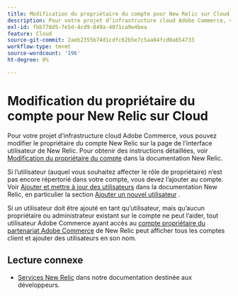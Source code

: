 ```yaml
---
title: Modification du propriétaire du compte pour New Relic sur Cloud
description: Pour votre projet d’infrastructure cloud Adobe Commerce, vous pouvez modifier le propriétaire du compte New Relic sur la page de l’interface utilisateur de New Relic. Pour obtenir des instructions détaillées, voir [Modification du propriétaire du compte](https://docs.newrelic.com/docs/accounts/accounts/roles-permissions/change-account-owner) dans la documentation New Relic.
exl-id: fbb778d5-7e5d-4cd9-849a-4071ca9e4bea
feature: Cloud
source-git-commit: 2aeb2355b74d1cdfc62b5e7c5aa04fcd0a654733
workflow-type: tm+mt
source-wordcount: '196'
ht-degree: 0%

---
```


# Modification du propriétaire du compte pour New Relic sur Cloud

Pour votre projet d’infrastructure cloud Adobe Commerce, vous pouvez modifier le propriétaire du compte New Relic sur la page de l’interface utilisateur de New Relic. Pour obtenir des instructions détaillées, voir [Modification du propriétaire du compte](https://docs.newrelic.com/docs/accounts/accounts/roles-permissions/change-account-owner) dans la documentation New Relic.

Si l’utilisateur (auquel vous souhaitez affecter le rôle de propriétaire) n’est pas encore répertorié dans votre compte, vous devez l’ajouter au compte. Voir [Ajouter et mettre à jour des utilisateurs](https://docs.newrelic.com/docs/accounts/accounts/roles-permissions/add-update-users) dans la documentation New Relic, en particulier la section [Ajouter un nouvel utilisateur](https://docs.newrelic.com/docs/accounts/accounts/roles-permissions/add-update-users#adding_users) .

Si un utilisateur doit être ajouté en tant qu’utilisateur, mais qu’aucun propriétaire ou administrateur existant sur le compte ne peut l’aider, tout utilisateur Adobe Commerce ayant accès au [compte propriétaire du partenariat Adobe Commerce](https://account.newrelic.com/accounts/1311131/users) de New Relic peut afficher tous les comptes client et ajouter des utilisateurs en son nom.

## Lecture connexe

* [Services New Relic](https://experienceleague.adobe.com/en/docs/commerce-cloud-service/user-guide/monitor/new-relic/new-relic-service) dans notre documentation destinée aux développeurs.
